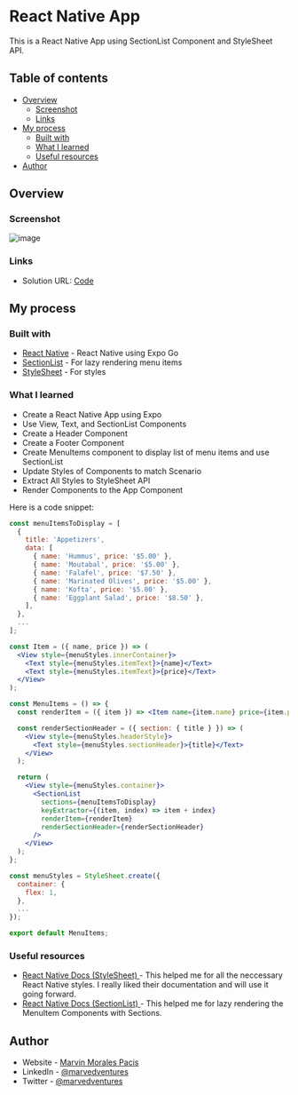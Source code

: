 # React Native App

This is a React Native App using SectionList Component and StyleSheet API.

## Table of contents

- [Overview](#overview)
  - [Screenshot](#screenshot)
  - [Links](#links)
- [My process](#my-process)
  - [Built with](#built-with)
  - [What I learned](#what-i-learned)
  - [Useful resources](#useful-resources)
- [Author](#author)

## Overview

### Screenshot

![image](https://user-images.githubusercontent.com/108392678/201504104-3d99679c-7dec-4a85-a159-84b933b78727.png)


### Links

- Solution URL: [Code](https://github.com/marvedventures/little-lemon-app-part3)

## My process

### Built with
- [React Native](https://reactnative.dev/docs/environment-setup) - React Native using Expo Go
- [SectionList](https://reactnative.dev/docs/sectionlist) - For lazy rendering menu items
- [StyleSheet](https://reactnative.dev/docs/stylesheet) - For styles

### What I learned

- Create a React Native App using Expo
- Use View, Text, and SectionList Components
- Create a Header Component
- Create a Footer Component  
- Create MenuItems component to display list of menu items and use SectionList
- Update Styles of Components to match Scenario
- Extract All Styles to StyleSheet API 
- Render Components to the App Component

Here is a code snippet: 


```jsx
const menuItemsToDisplay = [
  {
    title: 'Appetizers',
    data: [
      { name: 'Hummus', price: '$5.00' },
      { name: 'Moutabal', price: '$5.00' },
      { name: 'Falafel', price: '$7.50' },
      { name: 'Marinated Olives', price: '$5.00' },
      { name: 'Kofta', price: '$5.00' },
      { name: 'Eggplant Salad', price: '$8.50' },
    ],
  },
  ...
];

const Item = ({ name, price }) => (
  <View style={menuStyles.innerContainer}>
    <Text style={menuStyles.itemText}>{name}</Text>
    <Text style={menuStyles.itemText}>{price}</Text>
  </View>
);

const MenuItems = () => {
  const renderItem = ({ item }) => <Item name={item.name} price={item.price} />;

  const renderSectionHeader = ({ section: { title } }) => (
    <View style={menuStyles.headerStyle}>
      <Text style={menuStyles.sectionHeader}>{title}</Text>
    </View>
  );

  return (
    <View style={menuStyles.container}>
      <SectionList
        sections={menuItemsToDisplay}
        keyExtractor={(item, index) => item + index}
        renderItem={renderItem}
        renderSectionHeader={renderSectionHeader}
      />
    </View>
  );
};

const menuStyles = StyleSheet.create({
  container: {
    flex: 1,
  },
  ...
});

export default MenuItems;
```

### Useful resources

- [React Native Docs (StyleSheet) ](https://reactnative.dev/docs/stylesheet) - This helped me for all the neccessary React Native styles. I really liked their documentation and will use it going forward.  
- [React Native Docs (SectionList) ](https://reactnative.dev/docs/sectionlist) - This helped me for lazy rendering the MenuItem Components with Sections. 

## Author

- Website - [Marvin Morales Pacis](https://marvin-morales-pacis.vercel.app/)
- LinkedIn - [@marvedventures](https://www.linkedin.com/in/marvedventures/)
- Twitter - [@marvedventures](https://www.twitter.com/marvedventures)
